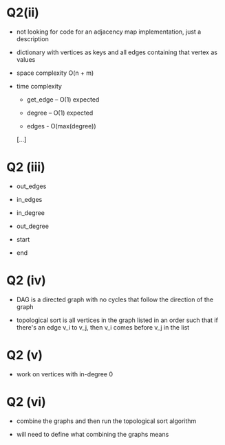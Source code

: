 # Q2(ii)

* not looking for code for an adjacency map implementation, just a description

* dictionary with vertices as keys and all edges containing that vertex as values

* space complexity O(n + m)

* time complexity

    * get_edge – O(1) expected

    * degree – O(1) expected

    * edges - O(max(degree))

    […]

# Q2 (iii)

* out_edges

* in_edges

* in_degree

* out_degree

* start

* end

# Q2 (iv)

* DAG is a directed graph with no cycles that follow the direction of the graph

* topological sort is all vertices in the graph listed in an order such that if there's an edge v_i to v_j, then v_i comes before v_j  in the list

# Q2 (v)

* work on vertices with in-degree 0

# Q2 (vi)

* combine the graphs and then run the topological sort algorithm

* will need to define what combining the graphs means
